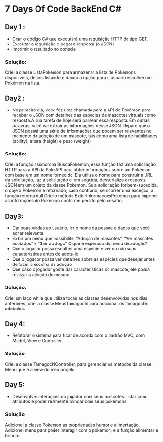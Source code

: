 # 7 Days Of Code BackEnd C#
## Day 1 :
* Criar o código C# que executará uma requisição HTTP do tipo GET.
* Executar a requisição e pegar a resposta (o JSON)
* Imprimir o resultado no console
### Solução:
Criei a classe ListaPokemon para armazenar a lista de Pokémons disponiveis, depois listando e dando a opção para o usuario escolher um Pokémon na lista.
## Day2 :
* No primeiro dia, você fez uma chamada para a API do Pokémon para receber o JSON com detalhes das espécies de mascotes virtuais como resposta.A sua tarefa de hoje será parsear essa resposta. Em outras palavras, você vai extrair as informações desse JSON. Repare que o JSON possui uma série de informações que podem ser relevantes no momento da adoção de um mascote, tais como uma lista de habilidades (ability), altura (height) e peso (weight).
### Solução:
Criei a função assíncrona BuscaPokemon, essa função faz uma solicitação HTTP para a API da PokeAPI para obter informações sobre um Pokémon com base em um nome fornecido. Ela utiliza o nome para construir a URL da solicitação, faz a solicitação e, em seguida, desserializa a resposta JSON em um objeto da classe Pokemon. Se a solicitação for bem-sucedida, o objeto Pokemon é retornado; caso contrário, se ocorrer uma exceção, a função retorna null.Criei o método ExibirInformacoesPokemon para imprimir as informções do Pokémon conforme pedido pelo desafio.
## Day3:
* Dar boas vindas ao usuário, ler o nome da pessoa e dados que você achar relevante
* Exibir um menu que possibilite: “Adoção de mascotes”, “Ver mascotes adotados” e “Sair do Jogo”
O que é esperado do menu de adoção?
* Que o jogador possa escolher uma espécie e ver ou não suas características antes de adotá-lo
* Que o jogador possa ver detalhes sobre as espécies que desejar antes de fazer a escolha da adoção
* Que caso o jogador goste das características do mascote, ele possa realizar a adoção do mesmo
### Solução:
Criei um laço while que utiliza todas as classes desenvolvidas nos dias anteriores, criei a classe MeusTamagochi para adicionar os tamagochis adotados. 

## Day 4:
* Refatorar o sistema para ficar de acordo com o padrão MVC, com Model, View e Controller.
### Solução
Criei a classe TamagochiController, para gerenciar os métodos da classe Menu que é a view do meu projeto.

## Day 5:
* Desenvolver interações do jogador com seus mascotes. Lidar com atributos e poder realmente brincar com seus pokémons.

### Solução
Adicionei a classe Pokemon as propriedades humor e alimentação. Adicionei menu para poder interagir com o pokemon, e a função alimentar e brincar.